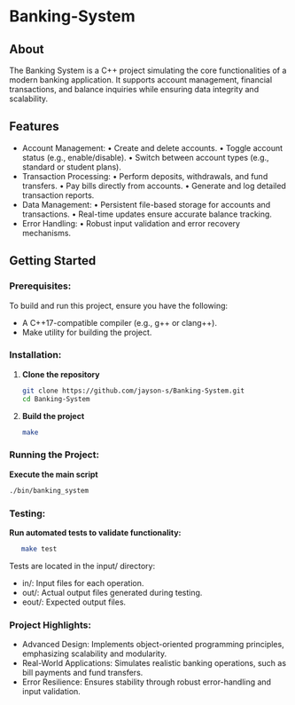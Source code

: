 # Banking-System

## About

The Banking System is a C++ project simulating the core functionalities of a modern banking application. It supports account management, financial transactions, and balance inquiries while ensuring data integrity and scalability.

## Features

- Account Management:
   • Create and delete accounts.
   • Toggle account status (e.g., enable/disable).
   • Switch between account types (e.g., standard or student plans).
- Transaction Processing:
   • Perform deposits, withdrawals, and fund transfers.
   • Pay bills directly from accounts.
   • Generate and log detailed transaction reports.
- Data Management:
   • Persistent file-based storage for accounts and transactions.
   • Real-time updates ensure accurate balance tracking.
- Error Handling:
   • Robust input validation and error recovery mechanisms.

## Getting Started

### Prerequisites:

To build and run this project, ensure you have the following:
- A C++17-compatible compiler (e.g., g++ or clang++).
- Make utility for building the project.

### Installation:

1. **Clone the repository**
   ```sh
   git clone https://github.com/jayson-s/Banking-System.git
   cd Banking-System

2. **Build the project**
   ```sh
   make

### Running the Project:

**Execute the main script**
  ```sh
  ./bin/banking_system
  ```

### Testing:

**Run automated tests to validate functionality:**
```sh
   make test
```
Tests are located in the input/ directory:
- in/: Input files for each operation.
- out/: Actual output files generated during testing.
- eout/: Expected output files.

### Project Highlights:

- Advanced Design: Implements object-oriented programming principles, emphasizing scalability and modularity.
- Real-World Applications: Simulates realistic banking operations, such as bill payments and fund transfers.
- Error Resilience: Ensures stability through robust error-handling and input validation.